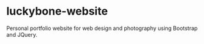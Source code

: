 # luckybone-website
Personal portfolio website for web design and photography using Bootstrap and JQuery.
